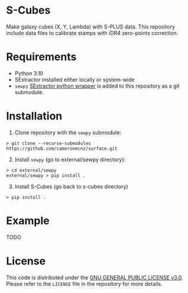 # S-Cubes

Make galaxy cubes (X, Y, Lambda) with S-PLUS data. This repository include data files to calibrate stamps with iDR4 zero-points correction.

# Requirements

- Python 3.10
- SExtractor installed either locally or system-wide
- `sewpy` [SExtractor python wrapper](https://sewpy.readthedocs.io/en/latest/installation.html) is added to this repository as a git submodule.

# Installation

1. Clone repository with the `sewpy` submodule:

```
> git clone --recurse-submodules https://github.com/cameronmcnz/surface.git
```

2. Install `sewpy` (go to external/sewpy directory):

```
> cd external/sewpy
external/sewpy > pip install .
```

3. Install S-Cubes (go back to s-cubes directory)

```
> pip install .

```

# Example

TODO

# License

This code is distributed under the [GNU GENERAL PUBLIC LICENSE v3.0](LICENSE). Please refer to the `LICENSE` file in the repository for more details.
